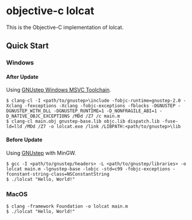 # objective-c lolcat

This is the Objective-C implementation of lolcat. 

## Quick Start

### Windows

#### After Update

Using [GNUstep Windows MSVC Toolchain](https://github.com/gnustep/tools-windows-msvc).

```console
$ clang-cl -I <path/to/gnustep>\include -fobjc-runtime=gnustep-2.0 -Xclang -fexceptions -Xclang -fobjc-exceptions -fblocks -DGNUSTEP -DGNUSTEP_WITH_DLL -DGNUSTEP_RUNTIME=1 -D_NONFRAGILE_ABI=1 -D_NATIVE_OBJC_EXCEPTIONS /MDd /Z7 /c main.m
$ clang-cl main.obj gnustep-base.lib objc.lib dispatch.lib -fuse-ld=lld /MDd /Z7 -o lolcat.exe /link /LIBPATH:<path/to/gnustep>\lib
```

#### Before Update

Using [GNUstep](https://github.com/gnustep/) with MinGW.

```console
$ gcc -I <path/to/gnustep/headers> -L <path/to/gnustep/libraries> -o lolcat main.m -lgnustep-base -lobjc -std=c99 -fobjc-exceptions -fconstant-string-class=NSConstantString
$ ./lolcat "Hello, World!"
```

### MacOS

```console
$ clang -framework Foundation -o lolcat main.m
$ ./lolcat "Hello, World!"
```